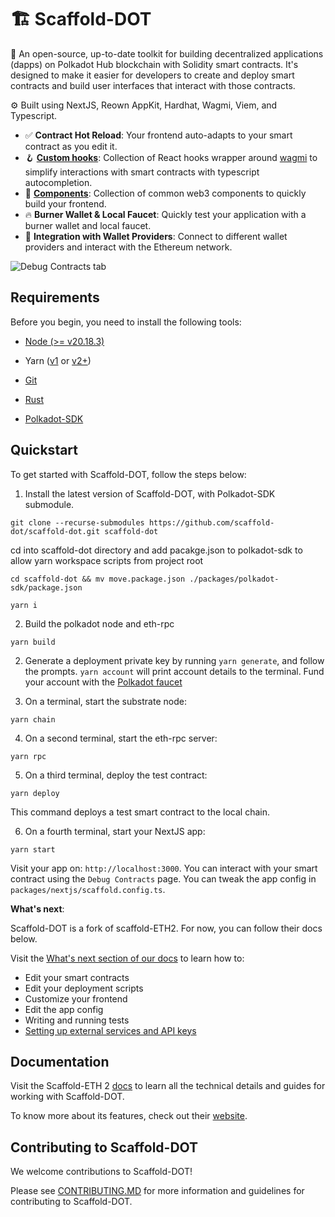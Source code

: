 # 🏗 Scaffold-DOT


🧪 An open-source, up-to-date toolkit for building decentralized applications (dapps) on Polkadot Hub blockchain with Solidity smart contracts. It's designed to make it easier for developers to create and deploy smart contracts and build user interfaces that interact with those contracts.

⚙️ Built using NextJS, Reown AppKit, Hardhat, Wagmi, Viem, and Typescript.

- ✅ **Contract Hot Reload**: Your frontend auto-adapts to your smart contract as you edit it.
- 🪝 **[Custom hooks](https://docs.scaffoldeth.io/hooks/)**: Collection of React hooks wrapper around [wagmi](https://wagmi.sh/) to simplify interactions with smart contracts with typescript autocompletion.
- 🧱 [**Components**](https://docs.scaffoldeth.io/components/): Collection of common web3 components to quickly build your frontend.
- 🔥 **Burner Wallet & Local Faucet**: Quickly test your application with a burner wallet and local faucet.
- 🔐 **Integration with Wallet Providers**: Connect to different wallet providers and interact with the Ethereum network.

![Debug Contracts tab](https://github.com/scaffold-eth/scaffold-eth-2/assets/55535804/b237af0c-5027-4849-a5c1-2e31495cccb1)

## Requirements

Before you begin, you need to install the following tools:

- [Node (>= v20.18.3)](https://nodejs.org/en/download/)
- Yarn ([v1](https://classic.yarnpkg.com/en/docs/install/) or [v2+](https://yarnpkg.com/getting-started/install))
- [Git](https://git-scm.com/downloads)

- [Rust](https://www.rust-lang.org/)
- [Polkadot-SDK](https://docs.polkadot.com/develop/parachains/install-polkadot-sdk/)

## Quickstart

To get started with Scaffold-DOT, follow the steps below:

1. Install the latest version of Scaffold-DOT, with Polkadot-SDK submodule.

```
git clone --recurse-submodules https://github.com/scaffold-dot/scaffold-dot.git scaffold-dot
```
cd into scaffold-dot directory and add pacakge.json to polkadot-sdk to allow yarn workspace scripts from project root

```
cd scaffold-dot && mv move.package.json ./packages/polkadot-sdk/package.json
```

```
yarn i
```

2. Build the polkadot node and eth-rpc

```
yarn build
```

2. Generate a deployment private key by running `yarn generate`, and follow the prompts. `yarn account` will print account details to the terminal. Fund your account with the [Polkadot faucet](https://faucet.polkadot.io/?parachain=1111)

3. On a terminal, start the substrate node:

```
yarn chain
```

4. On a second terminal, start the eth-rpc server:

```
yarn rpc
```

5. On a third terminal, deploy the test contract:

```
yarn deploy
```

This command deploys a test smart contract to the local chain.


6. On a fourth terminal, start your NextJS app:

```
yarn start
```

Visit your app on: `http://localhost:3000`. You can interact with your smart contract using the `Debug Contracts` page. You can tweak the app config in `packages/nextjs/scaffold.config.ts`.

**What's next**:

Scaffold-DOT is a fork of scaffold-ETH2. For now, you can follow their docs below.

Visit the [What's next section of our docs](https://docs.scaffoldeth.io/quick-start/environment#whats-next) to learn how to:

- Edit your smart contracts
- Edit your deployment scripts
- Customize your frontend
- Edit the app config
- Writing and running tests
- [Setting up external services and API keys](https://docs.scaffoldeth.io/deploying/deploy-smart-contracts#configuration-of-third-party-services-for-production-grade-apps)

## Documentation

Visit the Scaffold-ETH 2 [docs](https://docs.scaffoldeth.io) to learn all the technical details and guides for working with Scaffold-DOT.

To know more about its features, check out their [website](https://scaffoldeth.io).

## Contributing to Scaffold-DOT

We welcome contributions to Scaffold-DOT!

Please see [CONTRIBUTING.MD](https://github.com/scaffold-dot/scaffold-dot/blob/main/CONTRIBUTING.md) for more information and guidelines for contributing to Scaffold-DOT.
